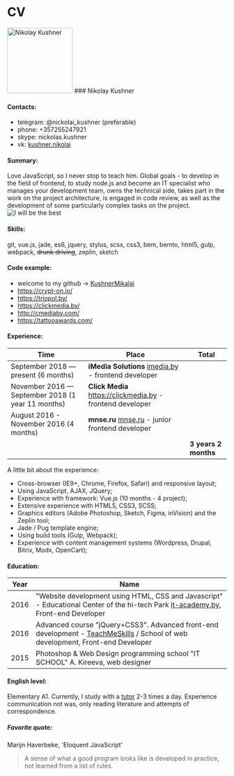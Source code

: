 # CV

<img style="width: 150px" src="https://hh.ru/photo/495558669.jpeg?t=1551376892&h=obsoLNCyPsOlQ-Z03hqPDA" alt="Nikolay Kushner">
### Nikolay Kushner

#### Contacts:
* telegram: @nickolai_kushner (preferable)
* phone: +357255247921 
* skype: nickolas.kushner
* vk: [kushner.nikolai](https://vk.com/kushner.nikolai)

#### Summary:
Love JavaScript, so I never stop to teach him. Global goals - to develop in the field of frontend, to study node.js and become an IT specialist who manages your development team, owns the technical side, takes part in the work on the project architecture, is engaged in code review, as well as the development of some particularly complex tasks on the project.  
![I will be the best](https://media.giphy.com/media/xNrM4cGJ8u3ao/giphy.gif )

#### Skills:
git, vue.js, jade, es6, jquery, stylus, scss, css3, bem, bemto, html5, gulp, webpack, ~~drunk driving~~, zeplin, sketch

#### Code example:
* welcome to my github -> [KushnerMikalai](https://github.com/KushnerMikalai)
* https://crypt-on.io/
* https://triopol.by/
* https://clickmedia.by/
* http://cmediaby.com/
* https://tattooawards.com/

#### Experience:
<table>
    <thead>
        <tr>
            <th>Time</th>
            <th>Place</th>
            <th>Total</th>
        </tr>
    </thead>
    <tbody>
        <tr>
            <td>September 2018 — present (6 months)</td>
            <td><b>iMedia Solutions</b> <a href="https://imedia.by" target="_blank">imedia.by</a> - frontend developer</td>
            <td></td>
        </tr>
        <tr>
            <td>November 2016 — September 2018 (1 year 11 months)</td>
            <td><b>Click Media</b> <a href="clickmedia.by" target="_blank">https://clickmedia.by</a> - frontend developer</td>
            <td></td>
        </tr>
        <tr>
            <td>August 2016 - November 2016 (4 months)</td>
            <td><b>mnse.ru</b> <a href="https://mnse.ru" target="_blank">mnse.ru</a> - junior frontend developer</td>
            <td></td>
        </tr>
        <tr>
            <td></td>
            <td></td>
            <td><b>3 years 2 months</b></td>
        </tr>
    </tbody>
</table>

A little bit about the experience:
- Cross-browser (IE9+, Chrome, Firefox, Safari) and responsive layout;
- Using JavaScript, AJAX, JQuery;
- Experience with framework: Vue.js (10 months - 4 project);
- Extensive experience with HTML5, CSS3, SCSS;
- Graphics editors (Adobe Photoshop, Sketch, Figma, inVision) and the Zeplin tool;
- Jade / Pug template engine;
- Using build tools (Gulp, Webpack);
- Experience with content management systems (Wordpress, Drupal, Bitrix, Modx, OpenCart);

#### Education:

<table>
    <thead>
        <tr>
            <th>Year</th>
            <th>Name</th>
        </tr>
    </thead>
    <tbody>
        <tr>
            <td>2016</td>
            <td>"Website development using HTML, CSS and Javascript" - Educational Center of the hi-tech Park <a href="https://it-academy.by" target="_blank">it-academy.by</a>, Front-end Developer</td>
        </tr>
        <tr>
            <td>2016</td>
            <td>Advanced course "jQuery+CSS3". Advanced front-end development - <a href="https://teachmeskills.by/" target="_blank">TeachMeSkills</a> / School of web development, Front-end Developer</td>
        </tr>
        <tr>
            <td>2015</td>
            <td>Photoshop & Web Design programming school "IT SCHOOL" A. Kireeva, web designer</td>
        </tr>
    </tbody>
</table>

#### English level:
Elementary A1. Currently, I study with a [tutor](https://vk.com/lingvo__cheslavovna) 2-3 times a day. Experience communication not was, only reading literature and attempts of correspondence.

##### Favorite quote:
Marijn Haverbeke, 'Eloquent JavaScript'
> A sense of what a good program looks like is developed in practice, not learned from a list of rules.
